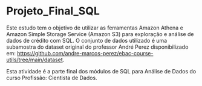 # Projeto_Final_SQL

Este estudo tem o objetivo de utilizar as ferramentas Amazon Athena e Amazon Simple Storage Service (Amazon S3) para exploração e análise de dados de crédito com SQL. O conjunto de dados utilizado é uma subamostra do dataset original do professor André Perez disponibilizado em: https://github.com/andre-marcos-perez/ebac-course-utils/tree/main/dataset.

Esta atividade é a parte final dos módulos de SQL para Análise de Dados do curso Profissão: Cientista de Dados.
